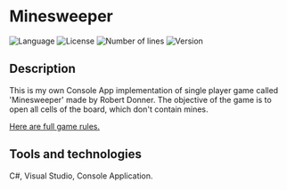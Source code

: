 # Minesweeper

![Language](https://img.shields.io/badge/language-C%23-3993fa)
![License](https://img.shields.io/github/license/karolstawowski/Minesweeper?color=3993fa)
![Number of lines](https://img.shields.io/tokei/lines/github/karolstawowski/Minesweeper?color=3993fa)
![Version](https://img.shields.io/badge/version-1.0.0.0-3993fa) <br>

## Description
This is my own Console App implementation of single player game called 'Minesweeper' made by Robert Donner. 
The objective of the game is to open all cells of the board, which don't contain mines.

<a href="https://en.wikipedia.org/wiki/Minesweeper_(video_game)">Here are full game rules.</a>

## Tools and technologies
C#, Visual Studio, Console Application.
